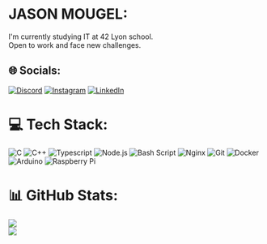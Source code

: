 # JASON MOUGEL:
I'm currently studying IT at 42 Lyon school.<br>Open to work and face new challenges.


## 🌐 Socials:
[![Discord](https://img.shields.io/badge/Discord-%237289DA.svg?logo=discord&logoColor=white)](https://discord.gg/.jdeson) [![Instagram](https://img.shields.io/badge/Instagram-%23E4405F.svg?logo=Instagram&logoColor=white)](https://instagram.com/jasonmgl03) [![LinkedIn](https://img.shields.io/badge/LinkedIn-%230077B5.svg?logo=linkedin&logoColor=white)](https://linkedin.com/in/jason-m-19ab68285) 

# 💻 Tech Stack:
![C](https://img.shields.io/badge/c-2300599C.svg?style=flat&logo=c&logoColor=white) ![C++](https://img.shields.io/badge/c++-2300599C.svg?style=flat&logo=c%2B%2B&logoColor=white) ![Typescript](https://img.shields.io/badge/typescript-2300599C?style=flat&logo=tsnode&logoColor=white) ![Node.js](https://img.shields.io/badge/node.js-2300599C?style=flat&logo=nodedotjs&logoColor=white
) ![Bash Script](https://img.shields.io/badge/bash_script-2300599C.svg?style=flat&logo=gnu-bash&logoColor=white) ![Nginx](https://img.shields.io/badge/nginx-23009639?style=flat&logo=nginx&logoColor=white) ![Git](https://img.shields.io/badge/git-23009639.svg?style=flat&logo=git&logoColor=white) ![Docker](https://img.shields.io/badge/docker-23009639?style=flat&logo=docker&logoColor=white) ![Arduino](https://img.shields.io/badge/-Arduino-00979D?style=flat&logo=Arduino&logoColor=white) ![Raspberry Pi](https://img.shields.io/badge/-Raspberry_Pi-00979D?style=flat&logo=Raspberry-Pi)
# 📊 GitHub Stats:
![](https://github-readme-stats.vercel.app/api?username=jasonmgl&theme=catppuccin_latte&hide_border=false&include_all_commits=true&count_private=true)<br/>
![](https://github-readme-stats.vercel.app/api/top-langs/?username=jasonmgl&theme=catppuccin_latte&hide_border=false&include_all_commits=true&count_private=true&layout=compact)
